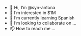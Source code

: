 - 👋 Hi, I’m @syn-antona 
- 👀 I’m interested in $1M
- 🌱 I’m currently learning Spanish
- 💞️ I’m looking to collaborate on ... 
- 📫 How to reach me ...

<!---
syn-antona/syn-antona is a ✨ special ✨ repository because its `README.md` (this file) appears on your GitHub profile.
You can click the Preview link to take a look at your changes.
--->
 
